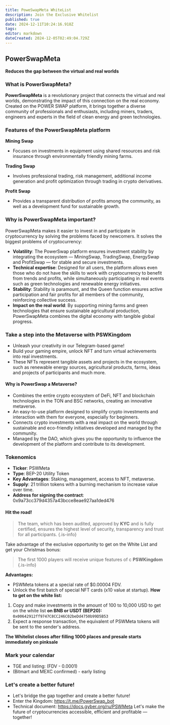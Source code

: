 ```yaml
---
title: PoweSwapMeta WhiteList
description: Join the Exclusive Whitelist
published: true
date: 2024-12-11T10:24:16.918Z
tags: 
editor: markdown
dateCreated: 2024-12-05T02:49:04.729Z
---
```


## **PowerSwapMeta** 
 **Reduces the gap between the virtual and real worlds**

### **What is PowerSwapMeta?**

**PowerSwapMeta** is a revolutionary project that connects the virtual and real worlds, demonstrating the impact of this connection on the real economy. Created on the POWER SWAP platform, it brings together a diverse community of professionals and enthusiasts, including miners, traders, engineers and experts in the field of clean energy and green technologies.

### **Features of the PowerSwapMeta platform**

 **Mining Swap**

* Focuses on investments in equipment using shared resources and risk insurance through environmentally friendly mining farms.

**Trading Swap**

* Involves professional trading, risk management, additional income generation and profit optimization through trading in crypto derivatives.

**Profit Swap**

* Provides a transparent distribution of profits among the community, as well as a development fund for sustainable growth.

### **Why is PowerSwapMeta important?**

PowerSwapMeta makes it easier to invest in and participate in cryptocurrency by solving the problems faced by newcomers. It solves the biggest problems of cryptocurrency:

* **Volatility**: 
The PowerSwap platform ensures investment stability by integrating the ecosystem — MiningSwap, TradingSwap, EnergySwap and ProfitSwap — for stable and secure investments.
* **Technical expertise**: 
Designed for all users, the platform allows even those who do not have the skills to work with cryptocurrency to benefit from trends and profits, while simultaneously participating in real events such as green technologies and renewable energy initiatives.
* **Stability**: 
Stability is paramount, and the Queen function ensures active participation and fair profits for all members of the community, reinforcing collective success.
* **Impact on the real world**: 
By supporting mining farms and green technologies that ensure sustainable agricultural production, PowerSwapMeta combines the digital economy with tangible global progress.

### **Take a step into the Metaverse with PSWKingdom**

* Unleash your creativity in our Telegram-based game!
* Build your gaming empire, unlock NFT and turn virtual achievements into real investments.
* These NFTs represent tangible assets and projects in the ecosystem, such as renewable energy sources, agricultural products, farms, ideas and projects of participants and much more.

#### **Why is PowerSwap a Metaverse?**

* Combines the entire crypto ecosystem of DeFi, NFT and blockchain technologies in the TON and BSC networks, creating an innovative metaverse.
* An easy-to-use platform designed to simplify crypto investments and interaction with them for everyone, especially for beginners.
* Connects crypto investments with a real impact on the world through sustainable and eco-friendly initiatives developed and managed by the community.
* Managed by the DAO, which gives you the opportunity to influence the development of the platform and contribute to its development.

### **Tokenomics**


* **Ticker**: PSWMeta
* **Type**: BEP-20 Utility Token
* **Key Advantages**: Staking, management, access to NFT, metaverse.
* **Supply**: 21 trillion tokens with a burning mechanism to increase value over time.
* **Address for signing the contract**: 0x9a73cc379d4357a43bcce8eae927aa1ded476

#### **Hit the road!**

> The team, which has been audited, approved by **KYC** and is fully certified, ensures the highest level of security, transparency and trust for all participants.
{.is-info}

 Take advantage of the exclusive opportunity to get on the White List and get your Christmas bonus:
> The first 1000 players will receive unique features of c **PSWKingdom**
{.is-info}

**Advantages:**
- PSWMeta tokens at a special rate of $0.00004 FDV.
- Unlock the first batch of special NFT cards (x10 value at startup).
**How to get on the white list:**
1. Copy and make investments in the amount of 100 to 10,000 USD to get on the white list **on BNB or USDT (BEP20):** `0x00642912ff9747C8CC246C02beDd4750b99D5B53`
2. Expect a response transaction, the equivalent of PSWMeta tokens will be sent to the sender's address.

**The Whitelist closes after filling 1000 places and presale starts immediately on pinksale**

### **Mark your calendar**


* TGE and listing: (FDV - 0.0001)
* (Bitmart and MEXC confirmed) - early listing

### **Let's create a better future!**

* Let's bridge the gap together and create a better future!
* Enter the Kingdom: https://t.me/PowerSwap_bot
* Technical document: https://docs.gyber.org/ru/PSWMeta 
 Let's make the future of cryptocurrencies accessible, efficient and profitable — together!